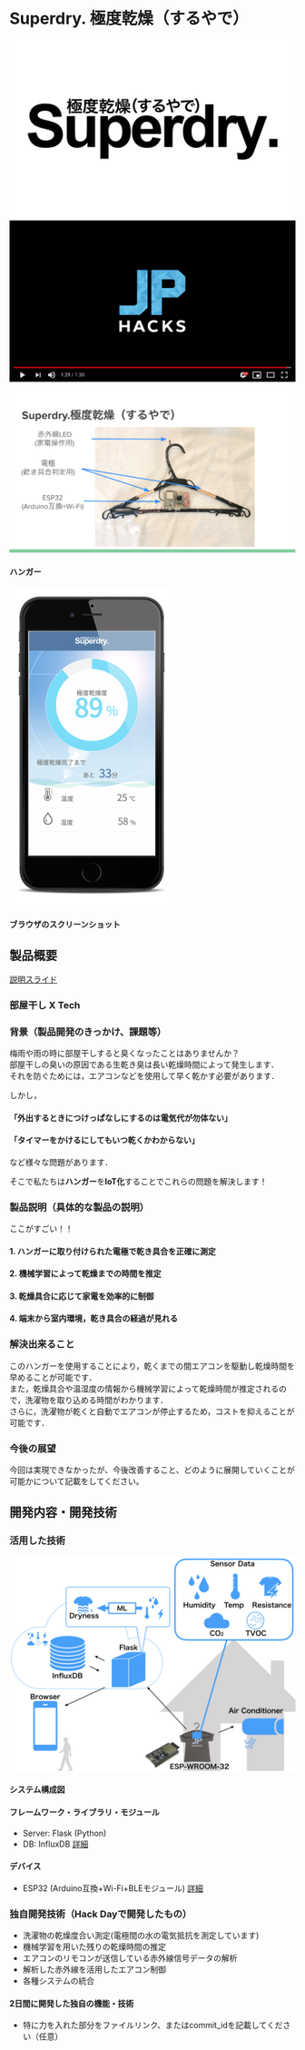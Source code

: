 # Superdry. 極度乾燥（するやで）

![Smart Hanger](images/superdry.png)
[![Smart Hanger](images/image.png)](https://www.youtube.com/watch?v=G5rULR53uMk)

![Smart Hanger](images/hanger.png)
#### ハンガー
![Smart Hanger](images/app.png)
#### ブラウザのスクリーンショット

## 製品概要
[説明スライド](https://docs.google.com/presentation/d/1nkwwaOGhunLVJAqDFw6KqY2loXBuYRNtskNffqp4-LA/edit?usp=sharing)
### 部屋干し X Tech

### 背景（製品開発のきっかけ、課題等）
<!-- ここに
- こんかいのプロダクトの開発に至った背景
- 着目した顧客・顧客の課題・現状
を記入してください -->

梅雨や雨の時に部屋干しすると臭くなったことはありませんか？  
部屋干しの臭いの原因である生乾き臭は長い乾燥時間によって発生します．  
それを防ぐためには，エアコンなどを使用して早く乾かす必要があります．

しかし，  
#### 「外出するときにつけっぱなしにするのは電気代が勿体ない」  
#### 「タイマーをかけるにしてもいつ乾くかわからない」  
など様々な問題があります．

そこで私たちは**ハンガー**を**IoT化**することでこれらの問題を解決します！


### 製品説明（具体的な製品の説明）
<!-- こちらに製品の概要・特徴について説明を記載してください。 -->

ここがすごい！！

<!-- - ハンガーに電極を付けて衣服の乾き具合を測定 -->
<!-- - 温度・湿度を測定し，機械学習により残り時間を推定 -->
<!-- - InfluxDBでグラフが見れるよ -->
<!-- - ブラウザで室内環境，乾き具合の経過が見れる -->
<!-- - BLEでWi-FiのSSIDやPASSを設定できるよ -->

<!-- ### 特長（ここがすごい！！）-->

#### 1. ハンガーに取り付けられた電極で乾き具合を正確に測定

#### 2. 機械学習によって乾燥までの時間を推定

#### 3. 乾燥具合に応じて家電を効率的に制御

#### 4. 端末から室内環境，乾き具合の経過が見れる

### 解決出来ること
<!-- この製品を利用することによって最終的に解決できることについて記載をしてください。 -->

このハンガーを使用することにより，乾くまでの間エアコンを駆動し乾燥時間を早めることが可能です．  
また，乾燥具合や温湿度の情報から機械学習によって乾燥時間が推定されるので，洗濯物を取り込める時間がわかります．  
さらに，洗濯物が乾くと自動でエアコンが停止するため，コストを抑えることが可能です．

### 今後の展望
今回は実現できなかったが、今後改善すること、どのように展開していくことが可能かについて記載をしてください。


## 開発内容・開発技術
### 活用した技術

![Smart Hanger](images/system.jpeg)
#### システム構成図
<!-- #### API・データ -->
<!-- 今回スポンサーから提供されたAPI、製品などの外部技術があれば記述をして下さい。 -->

#### フレームワーク・ライブラリ・モジュール
* Server: Flask (Python)
* DB: InfluxDB
[詳細](servers/README.md)

#### デバイス
* ESP32 (Arduino互換+Wi-Fi+BLEモジュール)
[詳細](hardware/README.md)

<!-- ### 研究内容・事前開発プロダクト（任意） -->
<!-- ご自身やチームの研究内容や，事前に持ち込みをしたプロダクトがある場合は、こちらに実績なども含め記載をして下さい。-->

### 独自開発技術（Hack Dayで開発したもの）
- 洗濯物の乾燥度合い測定(電極間の水の電気抵抗を測定しています)
- 機械学習を用いた残りの乾燥時間の推定
- エアコンのリモコンが送信している赤外線信号データの解析
- 解析した赤外線を活用したエアコン制御
- 各種システムの統合

#### 2日間に開発した独自の機能・技術
<!-- * 独自で開発したものの内容をこちらに記載してください -->
* 特に力を入れた部分をファイルリンク、またはcommit_idを記載してください（任意）

